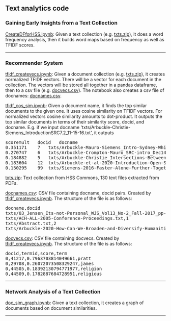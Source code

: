 ## Text analytics code

### Gaining Early Insights from a Text Collection

[CreateDFforHSS.ipynb](https://github.com/thomouvic/txtanalytics/blob/main/CreateDFforHSS.ipynb): Given a text collection (e.g. [txts.zip](https://github.com/thomouvic/txtanalytics/blob/main/txts.zip)), it does a word frequency analysis, then it builds word maps based on frequency as well as TFIDF scores. 

---

### Recommender System

[tfidf_createvecs.ipynb](https://github.com/thomouvic/txtanalytics/blob/main/tfidf_createvecs.ipynb): Given a document collection (e.g. [txts.zip](https://github.com/thomouvic/txtanalytics/blob/main/txts.zip)), it creates normalized TFIDF vectors. There will be a vector for each document in the collection. The vectors will be stored all together in a pandas dataframe, then to a csv file (e.g. [docvecs.csv](https://github.com/thomouvic/txtanalytics/blob/main/docvecs.csv)). The notebook also creates a csv file of docnames: [docnames.csv](https://github.com/thomouvic/txtanalytics/blob/main/docnames.csv).

[tfidf_cos_sim.ipynb](https://github.com/thomouvic/txtanalytics/blob/main/tfidf_cos_sim.ipynb): Given a document name, it finds the top similar documents to the given one. It uses cosine similarity on TFIDF vectors. For normalized vectors cosine similarity amounts to dot-product. It outputs the top similar documents in terms of their similarity score, docid, and docname. E.g. if we input docname 'txts/Arbuckle-Christie-Siemens_IntroductionSRC7.2_11-15-16.txt', it outputs

<pre>
scoremult	docid	docname
0.351171	7	txts/Arbuckle-Mauro-Siemens_Intro-Sydney-Whist...
0.270747	6	txts/Arbuckle-Crompton-Mauro_SRC-intro_Dec14.txt
0.184882	5	txts/Arbuckle-Christie_Intersections-Between_S...
0.183604	12	txts/Arbuckle-et-al-2020-Introduction-Open-Sch...
0.150295	99	txts/Siemens-2016-Faster-Alone-Further-Togethe...
</pre>

[txts.zip](https://github.com/thomouvic/txtanalytics/blob/main/txts.zip): Text collection from HSS Commons, 130 text files extracted from PDFs. 

[docnames.csv](https://github.com/thomouvic/txtanalytics/blob/main/docnames.csv): CSV file containing docname, docid pairs. Created by [tfidf_createvecs.ipynb](https://github.com/thomouvic/txtanalytics/blob/main/tfidf_createvecs.ipynb). The structure of the file is as follows: 

<pre>
docname,docid
txts/03_Jensen_Its-not-Personal_WJS_Vol13_No-2_Fall-2017_pp-140-166.txt,0
txts/ACH-ALL-2005-Conference-Proceedings.txt,1
txts/Abstract.txt,2
txts/Arbuckle-2020-How-Can-We-Broaden-and-Diversify-Humanities-Knowledge-Translation.txt,3
</pre>

[docvecs.csv](https://github.com/thomouvic/txtanalytics/blob/main/docvecs.csv): CSV file containing docvecs. Created by [tfidf_createvecs.ipynb](https://github.com/thomouvic/txtanalytics/blob/main/tfidf_createvecs.ipynb). The structure of the file is as follows: 

<pre>
docid,termid,score,term
0,41217,0.7963703814049661,pratt
0,29708,0.26072073508329247,james
0,44505,0.18392130794771977,religion
0,44509,0.1782887684728951,religious
</pre>

---
### Network Analysis of a Text Collection

[doc_sim_graph.ipynb](https://github.com/thomouvic/txtanalytics/blob/main/doc_sim_graph.ipynb): Given a text collection, it creates a graph of documents based on document similarities. 

---

